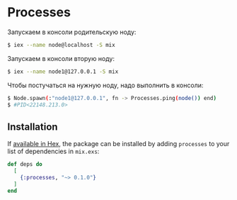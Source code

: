# Processes

Запускаем в консоли родительскую ноду:

```bash
$ iex --name node@localhost -S mix
```

Запускаем в консоли вторую ноду:

```bash
$ iex --name node1@127.0.0.1 -S mix
```

Чтобы постучаться на нужную ноду, надо выполнить в консоли:

```bash
$ Node.spawn(:"node1@127.0.0.1", fn -> Processes.ping(node()) end)
$ #PID<22148.213.0>
```

## Installation

If [available in Hex](https://hex.pm/docs/publish), the package can be installed
by adding `processes` to your list of dependencies in `mix.exs`:

```elixir
def deps do
  [
    {:processes, "~> 0.1.0"}
  ]
end
```
